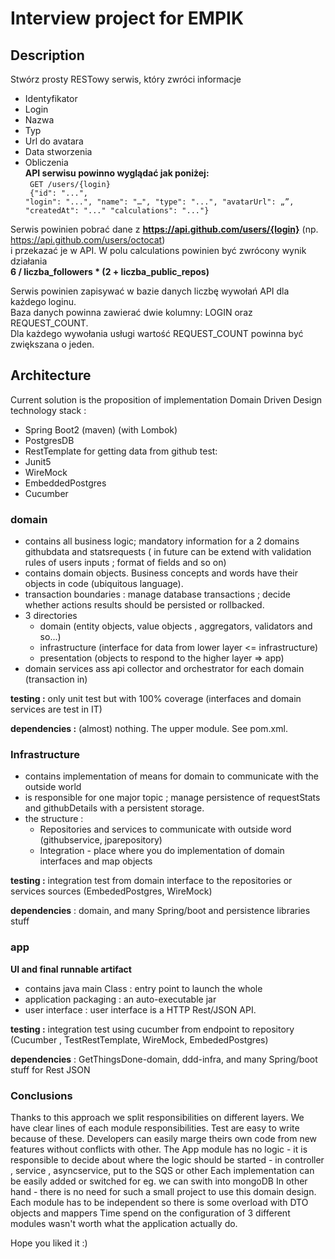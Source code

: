 # Interview project for EMPIK 

## Description 
    
Stwórz prosty RESTowy serwis, który zwróci informacje

-	Identyfikator 
-	Login
-	Nazwa
-	Typ
-	Url do avatara
-	Data stworzenia
-	Obliczenia <br/>
**API serwisu powinno wyglądać jak poniżej:** <br/>
<code> GET /users/{login} <br/>
{"id": "...", 
"login": "...",
"name": "…",
"type": "...",
"avatarUrl": „”,
"createdAt": "..."
"calculations": "..."}</code>

Serwis powinien pobrać dane z **https://api.github.com/users/{login}** (np. https://api.github.com/users/octocat) <br/>
i przekazać je w API. W polu calculations powinien być zwrócony wynik działania <br/>
**6 / liczba_followers * (2 + liczba_public_repos)**

Serwis powinien zapisywać w bazie danych liczbę wywołań API dla każdego loginu.<br/>
Baza danych powinna zawierać dwie kolumny: LOGIN oraz REQUEST_COUNT. <br/>
Dla każdego wywołania usługi wartość REQUEST_COUNT powinna być zwiększana o jeden.


## Architecture

Current solution is the proposition of implementation Domain Driven Design 
technology stack :
- Spring Boot2 (maven) (with Lombok)
- PostgresDB
- RestTemplate for getting data from github
test:
- Junit5
- WireMock
- EmbeddedPostgres
- Cucumber


### domain

- contains all business logic; mandatory information for a 2 domains githubdata and statsrequests ( in future can be extend with validation rules of users inputs ; format of fields and so on)
- contains domain objects. Business concepts and words have their objects in code (ubiquitous language).
- transaction boundaries : manage database transactions ; decide whether actions results should be persisted or rollbacked.
- 3 directories 
    -  domain (entity objects, value objects , aggregators, validators and so...)
    -  infrastructure (interface for data from lower layer <= infrastructure)
    -  presentation (objects to respond to the higher layer => app)
- domain services ass api collector and orchestrator for each domain (transaction in) 

**testing :** only unit test but with 100% coverage (interfaces and domain services are test in IT)

**dependencies :** (almost) nothing. The upper module. See pom.xml.

### Infrastructure

- contains implementation of means for domain to communicate with the outside world 
- is responsible for one major topic ; manage persistence of requestStats and githubDetails with a persistent storage.
- the structure :
    -  Repositories and services to communicate with outside word (githubservice, jparepository)
    -  Integration - place where you do implementation of domain interfaces and map objects 

**testing :** integration test from domain interface to the repositories or services sources (EmbededPostgres, WireMock)

**dependencies** : domain, and many Spring/boot and persistence libraries stuff

### app

**UI and final runnable artifact**
- contains java main Class : entry point to launch the whole
- application packaging : an auto-executable jar
- user interface : user interface is a HTTP Rest/JSON API.

**testing :** integration test using cucumber from endpoint to repository (Cucumber , TestRestTemplate, WireMock, EmbededPostgres)

**dependencies** : GetThingsDone-domain, ddd-infra, and many Spring/boot stuff for Rest JSON

### Conclusions
Thanks to this approach we split responsibilities on different layers. 
We have clear lines of each module responsibilities. Test are easy to write because of these.
Developers can easily marge theirs own code from new features without conflicts with other.
The App module has no logic - it is responsible to decide about where the logic should be started - in controller , service , asyncservice, put to the SQS or other
Each implementation can be easily added or switched for eg. we can swith into mongoDB
In other hand - there is no need for such a small project to use this domain design. Each module has to be independent so there is some overload with DTO objects and mappers
Time spend on the configuration of 3 different modules wasn't worth what the application actually do.

Hope you liked it :)
 

